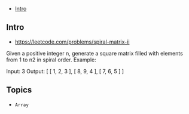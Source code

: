 - [Intro](#intro)

## Intro

- https://leetcode.com/problems/spiral-matrix-ii

Given a positive integer n, generate a square matrix filled with elements from 1 to n2 in spiral order.
Example:

Input: 3
Output:
[
 [ 1, 2, 3 ],
 [ 8, 9, 4 ],
 [ 7, 6, 5 ]
]



## Topics

- `Array`


